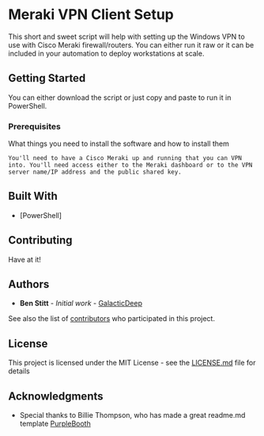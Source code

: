 # Meraki VPN Client Setup

This short and sweet script will help with setting up the Windows VPN to use with Cisco Meraki firewall/routers. You can either run it raw or it can be included in your automation to deploy workstations at scale.

## Getting Started

You can either download the script or just copy and paste to run it in PowerShell. 

### Prerequisites

What things you need to install the software and how to install them

```
You'll need to have a Cisco Meraki up and running that you can VPN into. You'll need access either to the Meraki dashboard or to the VPN server name/IP address and the public shared key.
```


## Built With

* [PowerShell] 

## Contributing

Have at it!

## Authors

* **Ben Stitt** - *Initial work* - [GalacticDeep](https://github.com/GalacticDeep)

See also the list of [contributors](https://github.com/GalacticDeep/Meraki-VPN/graphs/contributors) who participated in this project.

## License

This project is licensed under the MIT License - see the [LICENSE.md](LICENSE.md) file for details

## Acknowledgments

* Special thanks to Billie Thompson, who has made a great readme.md template [PurpleBooth](https://github.com/PurpleBooth)

